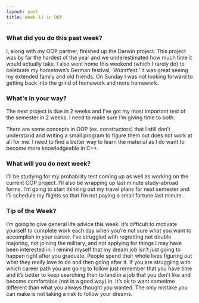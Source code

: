 ```yaml
---
layout: post
title: Week 11 in OOP
---
```


### What did you do this past week?
I, along with my OOP partner, finished up the Darwin project. This project was by far the hardest of the year and we underestimated how much time it would actually take. I also went home this weekend (which I rarely do) to celebrate my hometown’s German festival, ‘Wurstfest.’ It was great seeing my extended family and old friends.  On Sunday I was not looking forward to getting back into the grind of homework and more homework. 

### What's in your way?
The next project is due in 2 weeks and I’ve got my most important test of the semester in 2 weeks. I need to make sure I’m giving time to both. 

There are some concepts in OOP (ex. constructors) that I still don’t understand and writing a small program to figure them out does not work at all for me. I need to find a better way to learn the material as I do want to become more knowledgeable in C++.

### What will you do next week?
I’ll be studying for my probability test coming up as well as working on the current OOP project. I’ll also be wrapping up last minute study-abroad forms. I’m going to start thinking out my travel plans for next semester and I’ll schedule my flights so that I’m not paying a small fortune last minute. 

### Tip of the Week?
I’m going to give general life advice this week.
It’s difficult to motivate yourself to complete work each day when you’re not sure what you want to accomplish in your career. I’ve struggled with regretting not double majoring, not joining the military, and not applying for things I may have been interested in. I remind myself that my dream job isn’t just going to happen right after you graduate. People spend their whole lives figuring out what they really love to do and then going after it. If you are struggling with which career path you are going to follow just remember that you have time and it’s better to keep searching then to land in a job that you don’t like and become comfortable (not in a good way) in. It’s ok to want sometime different than what you always thought you wanted.  The only mistake you can make is not taking a risk to follow your dreams. 
